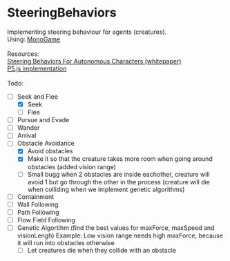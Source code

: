 # SteeringBehaviors
Implementing steering behaviour for agents (creatures).<br>
Using: [MonoGame](http://www.monogame.net)<br>
<br>
Resources:<br>
[Steering Behaviors For Autonomous Characters (whitepaper)](http://www.red3d.com/cwr/steer/)<br>
[P5.js implementation](https://github.com/shiffman/The-Nature-of-Code-Examples-p5.js/tree/master/chp06_agents)<br>
<br>
Todo:
- [ ] Seek and Flee
  - [x] Seek
  - [ ] Flee
- [ ] Pursue and Evade
- [ ] Wander
- [ ] Arrival
- [ ] Obstacle Avoidance
	- [x] Avoid obstacles
	- [x] Make it so that the creature takes more room when going around obstacles (added vision range)
	- [ ] Small bugg when 2 obstacles are inside eachother, creature will avoid 1 but go through the other in the process (creature will die when colliding when we implement genetic algorithms)
- [ ] Containment
- [ ] Wall Following
- [ ] Path Following
- [ ] Flow Field Following
- [ ] Genetic Algortihm (find the best values for maxForce, maxSpeed and visionLengh) Example: Low vision range needs high maxForce, because it will run into obstacles otherwise
	- [ ] Let creatures die when they collide with an obstacle
